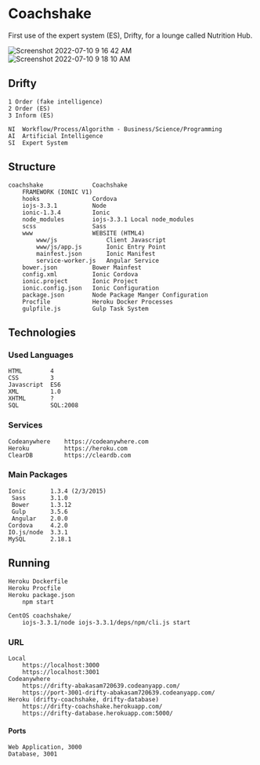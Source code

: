 # Coachshake

First use of the expert system (ES), Drifty, for a lounge called Nutrition Hub.

![Screenshot 2022-07-10 9 16 42 AM](https://user-images.githubusercontent.com/58202540/178148726-b7328556-6f6a-4ad8-a865-c2806bcbdb36.png)
![Screenshot 2022-07-10 9 18 10 AM](https://user-images.githubusercontent.com/58202540/178148775-50d09a76-2532-49cc-aa16-4848f1aa7481.png)


## Drifty

	1 Order (fake intelligence)
	2 Order (ES)
	3 Inform (ES)
	
	NI	Workflow/Process/Algorithm - Business/Science/Programming
	AI	Artificial Intelligence
	SI	Expert System

## Structure

	coachshake				Coachshake
		FRAMEWORK (IONIC V1)
		hooks 				Cordova
		iojs-3.3.1 			Node
		ionic-1.3.4 		Ionic
		node_modules		iojs-3.3.1 Local node_modules
		scss 				Sass
		www 				WEBSITE (HTML4)
			www/js				Client Javascript
			www/js/app.js		Ionic Entry Point
			mainfest.json 		Ionic Manifest
			service-worker.js 	Angular Service
		bower.json			Bower Mainfest
		config.xml			Ionic Cordova
		ionic.project		Ionic Project
		ionic.config.json	Ionic Configuration
		package.json		Node Package Manger Configuration
		Procfile			Heroku Docker Processes
		gulpfile.js			Gulp Task System 

## Technologies

### Used Languages

	HTML		4
	CSS			3
	Javascript	ES6
	XML			1.0
	XHTML		?
	SQL			SQL:2008

### Services

	Codeanywhere	https://codeanywhere.com
	Heroku			https://heroku.com
	ClearDB			https://cleardb.com

### Main Packages

	Ionic		1.3.4 (2/3/2015)
	 Sass		3.1.0
	 Bower		1.3.12
	 Gulp		3.5.6
	 Angular	2.0.0
	Cordova		4.2.0
	IO.js/node	3.3.1
	MySQL		2.18.1

## Running

	Heroku Dockerfile
	Heroku Procfile
	Heroku package.json
		npm start

	CentOS coachshake/
		iojs-3.3.1/node iojs-3.3.1/deps/npm/cli.js start

### URL

	Local
		https://localhost:3000
		https://localhost:3001
	Codeanywhere
		https://drifty-abakasam720639.codeanyapp.com/
		https://port-3001-drifty-abakasam720639.codeanyapp.com/
	Heroku (drifty-coachshake, drifty-database)
		https://drifty-coachshake.herokuapp.com/
		https://drifty-database.herokuapp.com:5000/

#### Ports

	Web Application, 3000
	Database, 3001
